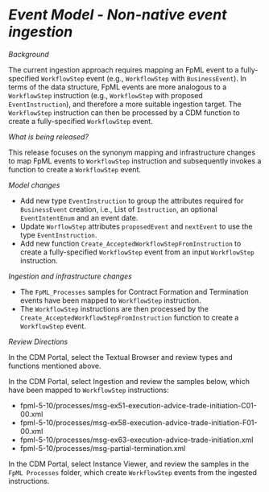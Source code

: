 # *Event Model - Non-native event ingestion*

_Background_

The current ingestion approach requires mapping an FpML event to a fully-specified `WorkflowStep` event (e.g., `WorkflowStep` with `BusinessEvent`).  In terms of the data structure, FpML events are more analogous to a `WorkflowStep` instruction (e.g., `WorkflowStep` with proposed `EventInstruction`), and therefore a more suitable ingestion target.  The `WorkflowStep` instruction can then be processed by a CDM function to create a fully-specified `WorkflowStep` event.  

_What is being released?_

This release focuses on the synonym mapping and infrastructure changes to map FpML events to `WorkflowStep` instruction and subsequently invokes a function to create a `WorkflowStep` event.

_Model changes_

* Add new type `EventInstruction` to group the attributes required for `BusinessEvent` creation, i.e., List of `Instruction`, an optional `EventIntentEnum` and an event date. 
* Update `WorflowStep` attributes `proposedEvent` and `nextEvent` to use the type `EventInstruction`.
* Add new function `Create_AcceptedWorkflowStepFromInstruction` to create a fully-specified `WorkflowStep` event from an input `WorkflowStep` instruction.

_Ingestion and infrastructure changes_

- The `FpML_Processes` samples for Contract Formation and Termination events have been mapped to `WorkflowStep` instruction.
- The `WorkflowStep` instructions are then processed by the `Create_AcceptedWorkflowStepFromInstruction` function to create a `WorkflowStep` event.

_Review Directions_

In the CDM Portal, select the Textual Browser and review types and functions mentioned above.

In the CDM Portal, select Ingestion and review the samples below, which have been mapped to `WorkflowStep` instructions:

- fpml-5-10/processes/msg-ex51-execution-advice-trade-initiation-C01-00.xml
- fpml-5-10/processes/msg-ex58-execution-advice-trade-initiation-F01-00.xml
- fpml-5-10/processes/msg-ex63-execution-advice-trade-initiation.xml
- fpml-5-10/processes/msg-partial-termination.xml

In the CDM Portal, select Instance Viewer, and review the samples in the `FpML Processes` folder, which create `WorkflowStep` events from the ingested instructions.
